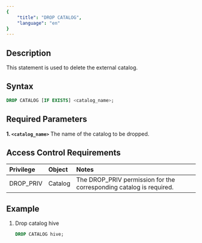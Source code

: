 ```yaml
---
{
    "title": "DROP CATALOG",
    "language": "en"
}
---
```


## Description

This statement is used to delete the external catalog.

## Syntax

```sql
DROP CATALOG [IF EXISTS] <catalog_name>;
```

## Required Parameters

**1. `<catalog_name>`**
The name of the catalog to be dropped.

## Access Control Requirements
| Privilege | Object  | Notes                                                               |
|:----------|:--------|:--------------------------------------------------------------------|
| DROP_PRIV | Catalog | The DROP_PRIV permission for the corresponding catalog is required. |


## Example

1. Drop catalog hive

   ```sql
   DROP CATALOG hive;
   ```